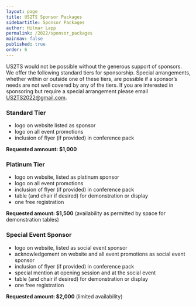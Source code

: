 ```yaml
---
layout: page
title: US2TS Sponsor Packages
sidebartitle: Sponsor Packages
author: Hilmar Lapp
permalink: /2022/sponsor_packages
mainnav: false
published: true
order: 6
---
```


US2TS would not be possible without the generous support of sponsors. We offer the following standard tiers for sponsorship. Special arrangements, whether within or outside one of these tiers, are possible if a sponsor’s needs are not well covered by any of the tiers. If you are interested in sponsoring but require a special arrangement please email [US2TS2022@gmail.com](mailto:US2TS2022@gmail.com).

### Standard Tier

* logo on website listed as sponsor
* logo on all event promotions
* inclusion of flyer (if provided) in conference pack

**Requested amnount: $1,000**

### Platinum Tier

* logo on website, listed as platinum sponsor
* logo on all event promotions
* inclusion of flyer (if provided) in conference pack
* table (and chair if desired) for demonstration or display
* one free registration

**Requested amount: $1,500** (availability as permitted by space for demonstration tables)

### Special Event Sponsor

* logo on website, listed as social event sponsor
* acknowledgement on website and all event promotions as social event sponsor
* inclusion of flyer (if provided) in conference pack
* special mention at opening session and at the social event
* table (and chair if desired) for demonstration or display
* one free registration

**Requested amount: $2,000** (limited availability)
